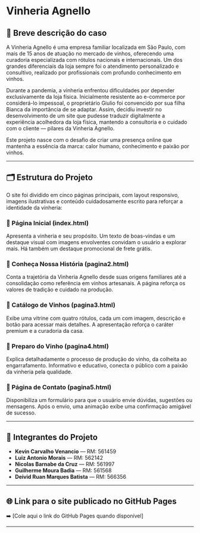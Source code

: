 # Vinheria Agnello

## 📖 Breve descrição do caso

A Vinheria Agnello é uma empresa familiar localizada em São Paulo, com mais de 15 anos de atuação no mercado de vinhos, oferecendo uma curadoria especializada com rótulos nacionais e internacionais. Um dos grandes diferenciais da loja sempre foi o atendimento personalizado e consultivo, realizado por profissionais com profundo conhecimento em vinhos.

Durante a pandemia, a vinheria enfrentou dificuldades por depender exclusivamente da loja física. Inicialmente resistente ao e-commerce por considerá-lo impessoal, o proprietário Giulio foi convencido por sua filha Bianca da importância de se adaptar. Assim, decidiu investir no desenvolvimento de um site que pudesse traduzir digitalmente a experiência acolhedora da loja física, mantendo a consultoria e o cuidado com o cliente — pilares da Vinheria Agnello.

Este projeto nasce com o desafio de criar uma presença online que mantenha a essência da marca: calor humano, conhecimento e paixão por vinhos.

---

## 🗂️ Estrutura do Projeto

O site foi dividido em cinco páginas principais, com layout responsivo, imagens ilustrativas e conteúdo cuidadosamente escrito para reforçar a identidade da vinheria:

### 🔹 Página Inicial (index.html)
Apresenta a vinheria e seu propósito. Um texto de boas-vindas e um destaque visual com imagens envolventes convidam o usuário a explorar mais. Há também um destaque promocional de frete grátis.

### 🔹 Conheça Nossa História (pagina2.html)
Conta a trajetória da Vinheria Agnello desde suas origens familiares até a consolidação como referência em vinhos artesanais. A página reforça os valores de tradição e cuidado na produção.

### 🔹 Catálogo de Vinhos (pagina3.html)
Exibe uma vitrine com quatro rótulos, cada um com imagem, descrição e botão para acessar mais detalhes. A apresentação reforça o caráter premium e a curadoria da casa.

### 🔹 Preparo do Vinho (pagina4.html)
Explica detalhadamente o processo de produção do vinho, da colheita ao engarrafamento. Informativo e educativo, conecta o público com a paixão da vinheria pela qualidade.

### 🔹 Página de Contato (pagina5.html)
Disponibiliza um formulário para que o usuário envie dúvidas, sugestões ou mensagens. Após o envio, uma animação exibe uma confirmação amigável de sucesso.

---

## 👥 Integrantes do Projeto

- **Kevin Carvalho Venancio** — RM: 561459  
- **Luiz Antonio Morais** — RM: 562142  
- **Nicolas Barnabe da Cruz** — RM: 561997  
- **Guilherme Moura Badia** — RM: 561568  
- **Deivid Ruan Marques Batista** — RM: 566356  

---

## 🌐 Link para o site publicado no GitHub Pages

➡️ [Cole aqui o link do GitHub Pages quando disponível]

---
